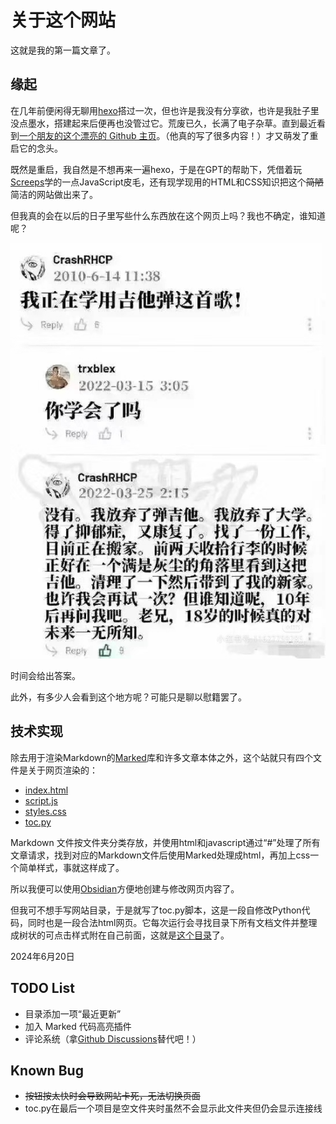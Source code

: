 # 关于这个网站

这就是我的第一篇文章了。

## 缘起

在几年前便闲得无聊用[hexo](https://hexo.io/)搭过一次，但也许是我没有分享欲，也许是我肚子里没点墨水，搭建起来后便再也没管过它。荒废已久，长满了电子杂草。直到最近看到[一个朋友的这个漂亮的 Github 主页](https://jinqking.github.io/)。（他真的写了很多内容！）才又萌发了重启它的念头。

既然是重启，我自然是不想再来一遍hexo，于是在GPT的帮助下，凭借着玩[Screeps](https://screeps.com/)学的一点JavaScript皮毛，还有现学现用的HTML和CSS知识把这个~~简陋~~简洁的网站做出来了。

但我真的会在以后的日子里写些什么东西放在这个网页上吗？我也不确定，谁知道呢？

![我正在学用吉他弹这首歌！](img/我正在学用吉他弹这首歌.jpg)

时间会给出答案。

此外，有多少人会看到这个地方呢？可能只是聊以慰籍罢了。

## 技术实现

除去用于渲染Markdown的[Marked](https://marked.js.org/)库和许多文章本体之外，这个站就只有四个文件是关于网页渲染的：

- [index.html](index.html)
- [script.js](script.js)
- [styles.css](styles.css)
- [toc.py](toc.py)

Markdown 文件按文件夹分类存放，并使用html和javascript通过“#”处理了所有文章请求，找到对应的Markdown文件后使用Marked处理成html，再加上css一个简单样式，事就这样成了。

所以我便可以使用[Obsidian](https://obsidian.md/)方便地创建与修改网页内容了。

但我可不想手写网站目录，于是就写了toc.py脚本，这是一段自修改Python代码，同时也是一段合法html网页。它每次运行会寻找目录下所有文档文件并整理成树状的可点击样式附在自己前面，这就是[这个目录](#toc.py)了。

2024年6月20日

## TODO List

- 目录添加一项“最近更新”
- 加入 Marked 代码高亮插件
- 评论系统（拿[Github Discussions](https://github.com/chenyu76/chenyu76.github.io/discussions)替代吧！）

## Known Bug

- ~~按钮按太快时会导致网站卡死，无法切换页面~~
- toc.py在最后一个项目是空文件夹时虽然不会显示此文件夹但仍会显示连接线

